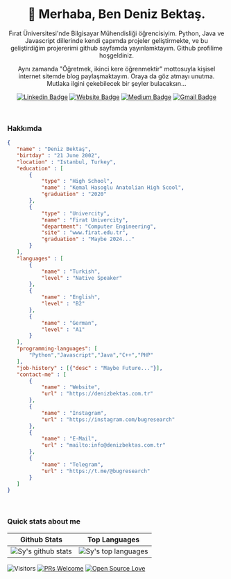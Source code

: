 <h1 align="center">🤠 Merhaba, Ben Deniz Bektaş.</h1>

<p align="center">
Fırat Üniversitesi'nde Bilgisayar Mühendisliği öğrencisiyim. Python, Java ve Javascript dillerinde kendi çapımda projeler geliştirmekte, ve bu geliştirdiğim projererimi github sayfamda yayınlamktayım. Github profilime hoşgeldiniz.
</p>
<p align="center"> 
Aynı zamanda "Öğretmek, ikinci kere öğrenmektir" mottosuyla kişisel internet sitemde blog paylaşmaktayım. Oraya da göz atmayı unutma. Mutlaka ilgini çekebilecek bir şeyler bulacaksın...
</p>

<div align="center">

  [![Linkedin Badge](https://img.shields.io/badge/-denizbektas-blue?style=flat-square&logo=Linkedin&logoColor=white&link=https://www.linkedin.com/in/denizbektas/)](https://www.linkedin.com/in/denizbektas/)
  [![Website Badge](https://img.shields.io/badge/-denizbektas.com.tr-046?style=flat-square&label&logo=Wordpress&logoColor=white&link=https://denizbektas.com.tr/)](https://denizbektas.com.tr/)
  [![Medium Badge](https://img.shields.io/badge/-@bugresearch-red?style=flat-square&label&logo=Instagram&logoColor=white&link=https://instagram.com/bugresearch/)](https://instagram.com/bugresearch)
  [![Gmail Badge](https://img.shields.io/badge/-info@denizbektas.com.tr-c14438?style=flat-square&logo=Gmail&logoColor=white&link=mailto:info@denizbektas.com.tr)](mailto:info@denizbektas.com.tr)
</div>
<br>

<h3>Hakkımda</h3>

 ```json
{
    "name" : "Deniz Bektaş",
    "birtday" : "21 June 2002",
    "location" : "Istanbul, Turkey",
    "education" : [
        {
            "type" : "High School",
            "name" : "Kemal Hasoglu Anatolian High Scool",
            "graduation" : "2020"
        },
        {
            "type" : "Univercity",
            "name" : "Firat Univercity",
            "department": "Computer Engineering",
            "site" : "www.firat.edu.tr",
            "graduation" : "Maybe 2024..."
        }
    ],
    "languages" : [
        {
            "name" : "Turkish",
            "level" : "Native Speaker"
        },
        {
            "name" : "English",
            "level" : "B2"
        },
        {
            "name" : "German",
            "level" : "A1"
        }
    ],
    "programming-languages": [
        "Python","Javascript","Java","C++","PHP"
    ],
    "job-history" : [{"desc" : "Maybe Future..."}], 
    "contact-me" : [
        {
            "name" : "Website",
            "url" : "https://denizbektas.com.tr"
        },
        {
            "name" : "Instagram",
            "url" : "https://instagram.com/bugresearch"
        },
        {
            "name" : "E-Mail",
            "url" : "mailto:info@denizbektas.com.tr"
        },
        {
            "name" : "Telegram",
            "url" : "https://t.me/@bugresearch"
        }
    ]
}
 ```

<br>

### Quick stats about me
| Github Stats | Top Languages |
| --- | --- |
| ![Sy's github stats](https://github-readme-stats.vercel.app/api?username=bugresearch&show_icons=true&title_color=f6c32c&icon_color=f6c32c&text_color=9f9f9f&bg_color=151515&count_private=true) | ![Sy's top languages](https://github-readme-stats.vercel.app/api/top-langs/?username=bugresearch&show_icons=true&title_color=f6c32c&icon_color=f6c32c&text_color=9f9f9f&bg_color=151515&count_private=true&layout=compact) |




![Visitors](https://visitor-badge.glitch.me/badge?page_id=bugresearch.bugresearch) [![PRs Welcome](https://img.shields.io/badge/PRs-welcome-brightgreen.svg?style=flat&logo=github)](https://github.com/bugresearch) [![Open Source Love](https://badges.frapsoft.com/os/v2/open-source.svg?v=103)](https://github.com/bugresearch)
